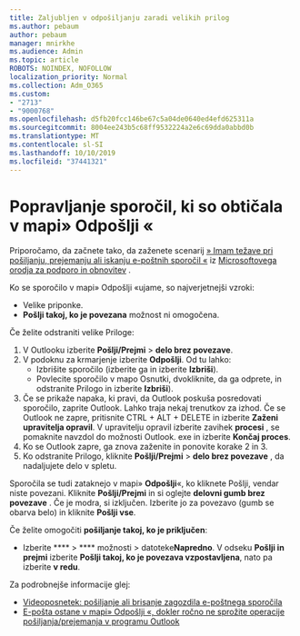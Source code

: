 ```yaml
---
title: Zaljubljen v odpošiljanju zaradi velikih prilog
ms.author: pebaum
author: pebaum
manager: mnirkhe
ms.audience: Admin
ms.topic: article
ROBOTS: NOINDEX, NOFOLLOW
localization_priority: Normal
ms.collection: Adm_O365
ms.custom:
- "2713"
- "9000768"
ms.openlocfilehash: d5fb20fcc146be67c5a04de0640ed4efd625311a
ms.sourcegitcommit: 8004ee243b5c68ff9532224a2e6c69dda0abbd0b
ms.translationtype: MT
ms.contentlocale: sl-SI
ms.lasthandoff: 10/10/2019
ms.locfileid: "37441321"
---
```

# <a name="fix-messages-that-are-stuck-in-the-outbox"></a>Popravljanje sporočil, ki so obtičala v mapi» Odpošlji «

Priporočamo, da začnete tako, da zaženete scenarij [» Imam težave pri pošiljanju, prejemanju ali iskanju e-poštnih sporočil «](https://aka.ms/SaRA-OutlookSendReceive) iz [Microsoftovega orodja za podporo in obnovitev](https://diagnostics.office.com/#/) .

Ko se sporočilo v mapi» Odpošlji «ujame, so najverjetnejši vzroki:
- Velike priponke.
- **Pošlji takoj, ko je povezana** možnost ni omogočena.

Če želite odstraniti velike Priloge: 

1. V Outlooku izberite **Pošlji/Prejmi** > **delo brez povezave**. 
2. V podoknu za krmarjenje izberite **Odpošlji**. Od tu lahko: 
    - Izbrišite sporočilo (izberite ga in izberite **Izbriši**).
    - Povlecite sporočilo v mapo Osnutki, dvokliknite, da ga odprete, in odstranite Prilogo in izberite **Izbriši**).
3. Če se prikaže napaka, ki pravi, da Outlook poskuša posredovati sporočilo, zaprite Outlook. Lahko traja nekaj trenutkov za izhod. Če se Outlook ne zapre, pritisnite CTRL + ALT + DELETE in izberite **Zaženi upravitelja opravil**. V upravitelju opravil izberite zavihek **procesi** , se pomaknite navzdol do možnosti Outlook. exe in izberite **Končaj proces**.
4. Ko se Outlook zapre, ga znova zaženite in ponovite korake 2 in 3. 
5. Ko odstranite Prilogo, kliknite **Pošlji/Prejmi** > **delo brez povezave** , da nadaljujete delo v spletu. 

Sporočila se tudi zataknejo v mapi» **Odpošlji**«, ko kliknete Pošlji, vendar niste povezani. Kliknite **Pošlji/Prejmi** in si oglejte **delovni gumb brez povezave** . Če je modra, si izključen. Izberite jo za povezavo (gumb se obarva belo) in kliknite **Pošlji vse**.
 
Če želite omogočiti **pošiljanje takoj, ko je priključen**:
 
- Izberite **** > **** možnosti >  datoteke**Napredno**.
V odseku **Pošlji in prejmi** izberite **Pošlji takoj, ko je povezava vzpostavljena**, nato pa izberite **v redu**.
 
Za podrobnejše informacije glej:
- [Videoposnetek: pošiljanje ali brisanje zagozdila e-poštnega sporočila](https://support.office.com/article/Video-Send-or-delete-an-email-stuck-in-your-outbox-26d5d34a-4e5f-444a-a9e8-44db04a94dec) 
- [E-pošta ostane v mapi» Odpošlji «, dokler ročno ne sprožite operacije pošiljanja/prejemanja v programu Outlook](https://support.microsoft.com/help/2797572/email-stays-in-the-outbox-folder-until-you-manually-initiate-a-send-re)
